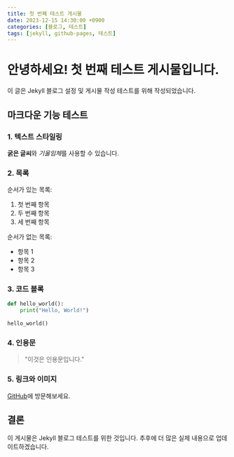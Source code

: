 ```yaml
---
title: 첫 번째 테스트 게시물
date: 2023-12-15 14:30:00 +0900
categories: [블로그, 테스트]
tags: [jekyll, github-pages, 테스트]
---
```


# 안녕하세요! 첫 번째 테스트 게시물입니다.

이 글은 Jekyll 블로그 설정 및 게시물 작성 테스트를 위해 작성되었습니다.

## 마크다운 기능 테스트

### 1. 텍스트 스타일링

**굵은 글씨**와 *기울임체*를 사용할 수 있습니다.

### 2. 목록

순서가 있는 목록:
1. 첫 번째 항목
2. 두 번째 항목
3. 세 번째 항목

순서가 없는 목록:
- 항목 1
- 항목 2
- 항목 3

### 3. 코드 블록

```python
def hello_world():
    print("Hello, World!")
    
hello_world()
```

### 4. 인용문

> "이것은 인용문입니다."

### 5. 링크와 이미지

[GitHub](https://github.com)에 방문해보세요.

## 결론

이 게시물은 Jekyll 블로그 테스트를 위한 것입니다. 추후에 더 많은 실제 내용으로 업데이트하겠습니다. 